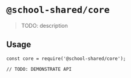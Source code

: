 # `@school-shared/core`

> TODO: description

## Usage

```
const core = require('@school-shared/core');

// TODO: DEMONSTRATE API
```
